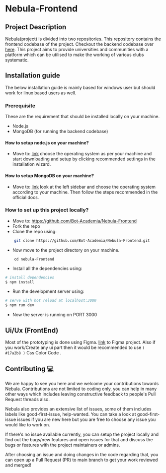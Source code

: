 # Nebula-Frontend

## Project Description
Nebula(project) is divided into two repositories. This repository contains the frontend codebase of the project. Checkout the backend codebase over [here](https://github.com/Bot-Academia/Nebula-Backend). This project aims to provide universities and communities with a platform which can be utilised to make the working of various clubs systematic. 

## Installation guide
The below installation guide is mainly based for windows user but should work for linux based users as well.

### Prerequisite
These are the requirement that should be installed locally on your machine.

- Node.js
- MongoDB (for running the backend codebase)

#### How to setup node.js on your machine?

- Move to: [link](https://nodejs.org/en/download/) choose the operating system as per your machine and start downloading and setup by clicking recommended settings in the installation wizard.

#### How to setup MongoDB on your machine?

- Move to: [link](https://docs.mongodb.com/manual/administration/install-community/) look at the left sidebar and choose the operating system according to your machine. Then follow the steps recommended in the official docs.

### How to set up this project locally?

- Move to: https://github.com/Bot-Academia/Nebula-Frontend
- Fork the repo 
- Clone the repo using: 
```sh
    git clone https://github.com/Bot-Academia/Nebula-Frontend.git
```
- Now move to the project directory on your machine.
```
    cd nebula-Frontend
```
- Install all the dependencies using:
```sh
# install dependencies
$ npm install
```
- Run the development server using:
```sh
# serve with hot reload at localhost:3000
$ npm run dev
```
- Now the server is running on PORT 3000

## Ui/Ux (FrontEnd)
Most of the prototyping is done using Figma. [link](https://www.figma.com/file/9wqVqlpdi9nx7Ef2u6Kbu5/Untitled?node-id=1%3A2) to Figma project.
Also if you work/Create any ui part then it would be recommended to use ``` ( #17a2b8 ) ``` Css Color Code .

## Contributing 💻
We are happy to see you here and we welcome your contributions towards Nebula.
Contributions are not limited to coding only, you can help in many other ways which includes leaving constructive feedback to people's Pull Request threads also.

Nebula also provides an extensive list of issues, some of them includes labels like good-first-issue, help-wanted. You can take a look at good-first-issue issues if you are new here but you are free to choose any issue you would like to work on.

If there's no issue available currently, you can setup the project locally and find out the bugs/new features and open issues for that and discuss the bugs or features with the project maintainers or admins.

After choosing an issue and doing changes in the code regarding that, you can open up a Pull Request (PR) to main branch to get your work reviewed and merged!

